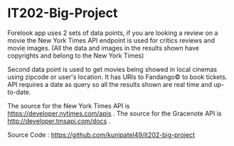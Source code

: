 # IT202-Big-Project

Forelook app uses 2 sets of data points, if you are looking a review on a movie the New York Times API endpoint is used for critics reviews and movie images. (All the data and images in the results shown have copyrights and belong to the New York Times)

Second data point is used to get movies being showed in local cinemas using zipcode or user's location. It has URIs to Fandango© to book tickets. API requires a date as query so all the results shown are real time and up-to-date.

The source for the New York Times API is https://developer.nytimes.com/apis .
The source for the Gracenote API is http://developer.tmsapi.com/docs .

Source Code : https://github.com/kunjpatel49/it202-big-project